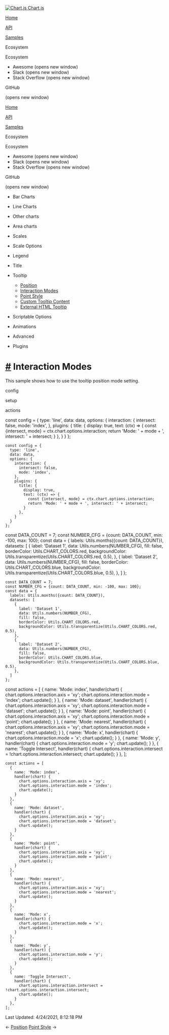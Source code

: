 <a href="/docs/3.2.0/" class="home-link router-link-active"><img src="/docs/3.2.0/favicon.ico" alt="Chart.js" class="logo" /> <span class="site-name can-hide">Chart.js</span></a>

<a href="/docs/3.2.0/" class="nav-link">Home</a>

<a href="/docs/3.2.0/api/" class="nav-link">API</a>

<a href="/docs/3.2.0/samples/" class="nav-link router-link-active">Samples</a>

<span class="title">Ecosystem</span> <span class="arrow down"></span>

<span class="title">Ecosystem</span> <span class="arrow right"></span>

-   Awesome
    <span class="sr-only">(opens new window)</span>
-   Slack
    <span class="sr-only">(opens new window)</span>
-   Stack Overflow
    <span class="sr-only">(opens new window)</span>

GitHub

<span class="sr-only">(opens new window)</span>

<a href="/docs/3.2.0/" class="nav-link">Home</a>

<a href="/docs/3.2.0/api/" class="nav-link">API</a>

<a href="/docs/3.2.0/samples/" class="nav-link router-link-active">Samples</a>

<span class="title">Ecosystem</span> <span class="arrow down"></span>

<span class="title">Ecosystem</span> <span class="arrow right"></span>

-   Awesome
    <span class="sr-only">(opens new window)</span>
-   Slack
    <span class="sr-only">(opens new window)</span>
-   Stack Overflow
    <span class="sr-only">(opens new window)</span>

GitHub

<span class="sr-only">(opens new window)</span>

-   Bar Charts <span class="arrow right"></span>

-   Line Charts <span class="arrow right"></span>

-   Other charts <span class="arrow right"></span>

-   Area charts <span class="arrow right"></span>

-   Scales <span class="arrow right"></span>

-   Scale Options <span class="arrow right"></span>

-   Legend <span class="arrow right"></span>

-   Title <span class="arrow right"></span>

-   Tooltip <span class="arrow down"></span>

    -   <a href="/docs/3.2.0/samples/tooltip/position.html" class="sidebar-link">Position</a>
    -   <a href="/docs/3.2.0/samples/tooltip/interactions.html" class="active sidebar-link">Interaction Modes</a>
    -   <a href="/docs/3.2.0/samples/tooltip/point-style.html" class="sidebar-link">Point Style</a>
    -   <a href="/docs/3.2.0/samples/tooltip/content.html" class="sidebar-link">Custom Tooltip Content</a>
    -   <a href="/docs/3.2.0/samples/tooltip/html.html" class="sidebar-link">External HTML Tooltip</a>

-   Scriptable Options <span class="arrow right"></span>

-   Animations <span class="arrow right"></span>

-   Advanced <span class="arrow right"></span>

-   Plugins <span class="arrow right"></span>

<a href="#interaction-modes" class="header-anchor">#</a> Interaction Modes
==========================================================================

This sample shows how to use the tooltip position mode setting.

config

setup

actions

<a href="https://github.com/chartjs/Chart.js/blob/master/docs/samples/tooltip/interactions.md" class="code-editor-tool fab fa-github fa-lg" title="View on GitHub"></a>

const config = { type: 'line', data: data, options: { interaction: { intersect: false, mode: 'index', }, plugins: { title: { display: true, text: (ctx) =&gt; { const {intersect, mode} = ctx.chart.options.interaction; return 'Mode: ' + mode + ', intersect: ' + intersect; } }, } } };

    const config = {
      type: 'line',
      data: data,
      options: {
        interaction: {
          intersect: false,
          mode: 'index',
        },
        plugins: {
          title: {
            display: true,
            text: (ctx) => {
              const {intersect, mode} = ctx.chart.options.interaction;
              return 'Mode: ' + mode + ', intersect: ' + intersect;
            }
          },
        }
      }
    };

const DATA\_COUNT = 7; const NUMBER\_CFG = {count: DATA\_COUNT, min: -100, max: 100}; const data = { labels: Utils.months({count: DATA\_COUNT}), datasets: \[ { label: 'Dataset 1', data: Utils.numbers(NUMBER\_CFG), fill: false, borderColor: Utils.CHART\_COLORS.red, backgroundColor: Utils.transparentize(Utils.CHART\_COLORS.red, 0.5), }, { label: 'Dataset 2', data: Utils.numbers(NUMBER\_CFG), fill: false, borderColor: Utils.CHART\_COLORS.blue, backgroundColor: Utils.transparentize(Utils.CHART\_COLORS.blue, 0.5), }, \] };

    const DATA_COUNT = 7;
    const NUMBER_CFG = {count: DATA_COUNT, min: -100, max: 100};
    const data = {
      labels: Utils.months({count: DATA_COUNT}),
      datasets: [
        {
          label: 'Dataset 1',
          data: Utils.numbers(NUMBER_CFG),
          fill: false,
          borderColor: Utils.CHART_COLORS.red,
          backgroundColor: Utils.transparentize(Utils.CHART_COLORS.red, 0.5),
        },
        {
          label: 'Dataset 2',
          data: Utils.numbers(NUMBER_CFG),
          fill: false,
          borderColor: Utils.CHART_COLORS.blue,
          backgroundColor: Utils.transparentize(Utils.CHART_COLORS.blue, 0.5),
        },
      ]
    };

const actions = \[ { name: 'Mode: index', handler(chart) { chart.options.interaction.axis = 'xy'; chart.options.interaction.mode = 'index'; chart.update(); } }, { name: 'Mode: dataset', handler(chart) { chart.options.interaction.axis = 'xy'; chart.options.interaction.mode = 'dataset'; chart.update(); } }, { name: 'Mode: point', handler(chart) { chart.options.interaction.axis = 'xy'; chart.options.interaction.mode = 'point'; chart.update(); } }, { name: 'Mode: nearest', handler(chart) { chart.options.interaction.axis = 'xy'; chart.options.interaction.mode = 'nearest'; chart.update(); } }, { name: 'Mode: x', handler(chart) { chart.options.interaction.mode = 'x'; chart.update(); } }, { name: 'Mode: y', handler(chart) { chart.options.interaction.mode = 'y'; chart.update(); } }, { name: 'Toggle Intersect', handler(chart) { chart.options.interaction.intersect = !chart.options.interaction.intersect; chart.update(); } }, \];

    const actions = [
      {
        name: 'Mode: index',
        handler(chart) {
          chart.options.interaction.axis = 'xy';
          chart.options.interaction.mode = 'index';
          chart.update();
        }
      },
      {
        name: 'Mode: dataset',
        handler(chart) {
          chart.options.interaction.axis = 'xy';
          chart.options.interaction.mode = 'dataset';
          chart.update();
        }
      },
      {
        name: 'Mode: point',
        handler(chart) {
          chart.options.interaction.axis = 'xy';
          chart.options.interaction.mode = 'point';
          chart.update();
        }
      },
      {
        name: 'Mode: nearest',
        handler(chart) {
          chart.options.interaction.axis = 'xy';
          chart.options.interaction.mode = 'nearest';
          chart.update();
        }
      },
      {
        name: 'Mode: x',
        handler(chart) {
          chart.options.interaction.mode = 'x';
          chart.update();
        }
      },
      {
        name: 'Mode: y',
        handler(chart) {
          chart.options.interaction.mode = 'y';
          chart.update();
        }
      },
      {
        name: 'Toggle Intersect',
        handler(chart) {
          chart.options.interaction.intersect = !chart.options.interaction.intersect;
          chart.update();
        }
      },
    ];

<span class="prefix">Last Updated:</span> <span class="time">4/24/2021, 8:12:18 PM</span>

<span class="prev"> ← <a href="/docs/3.2.0/samples/tooltip/position.html" class="prev">Position</a> </span> <span class="next"> [Point Style](/docs/3.2.0/samples/tooltip/point-style.html) → </span>
